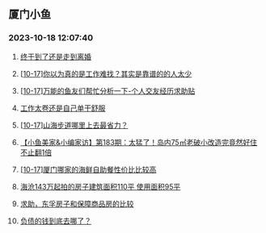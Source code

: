 ## 厦门小鱼 
### 2023-10-18 12:07:40

1. [终于到了还是走到离婚](http://bbs.xmfish.com/read-htm-tid-18090534.html)

2. [[10-17]你以为真的是工作难找？其实是靠谱的的人太少](http://bbs.xmfish.com/read-htm-tid-18090363.html)

3. [[10-17]万能的鱼友们帮忙分析一下-个人交友经历求助贴](http://bbs.xmfish.com/read-htm-tid-18090461.html)

4. [工作太卷还是自己单干舒服](http://bbs.xmfish.com/read-htm-tid-18090444.html)

5. [[10-17]山海步道哪里上去最省力？](http://bbs.xmfish.com/read-htm-tid-18090391.html)

6. [【小鱼美家&小编家访】第183期：太猛了！岛内75㎡老破小改造完竟然好住不止翻1倍](http://bbs.xmfish.com/read-htm-tid-18090467.html)

7. [[10-17]厦门哪家的海鲜自助餐性价比比较高](http://bbs.xmfish.com/read-htm-tid-18090490.html)

8. [海沧143万起拍的房子建筑面积110平 使用面积95平](http://bbs.xmfish.com/read-htm-tid-18090537.html)

9. [求助，东孚房子和保障商品房的比较](http://bbs.xmfish.com/read-htm-tid-18090551.html)

10. [负债的钱到底去哪了？](http://bbs.xmfish.com/read-htm-tid-18090550.html)

